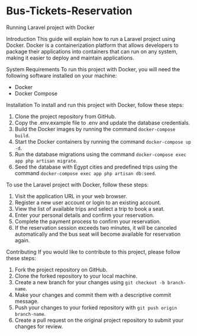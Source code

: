 # Bus-Tickets-Reservation

Running Laravel project with Docker

Introduction
This guide will explain how to run a Laravel project using Docker. Docker is a containerization platform that allows developers to package their applications into containers that can run on any system, making it easier to deploy and maintain applications.

System Requirements
To run this project with Docker, you will need the following software installed on your machine:

- Docker
- Docker Compose

Installation
To install and run this project with Docker, follow these steps:

1. Clone the project repository from GitHub.
2. Copy the .env.example file to .env and update the database credentials.
3. Build the Docker images by running the command `docker-compose build`.
4. Start the Docker containers by running the command `docker-compose up -d`.
5. Run the database migrations using the command `docker-compose exec app php artisan migrate`.
6. Seed the database with Egypt cities and predefined trips using the command `docker-compose exec app php artisan db:seed`.



To use the Laravel project with Docker, follow these steps:

1. Visit the application URL in your web browser.
2. Register a new user account or login to an existing account.
3. View the list of available trips and select a trip to book a seat.
4. Enter your personal details and confirm your reservation.
5. Complete the payment process to confirm your reservation.
6. If the reservation session exceeds two minutes, it will be canceled automatically and the bus seat will become available for reservation again.

Contributing
If you would like to contribute to this project, please follow these steps:

1. Fork the project repository on GitHub.
2. Clone the forked repository to your local machine.
3. Create a new branch for your changes using `git checkout -b branch-name`.
4. Make your changes and commit them with a descriptive commit message.
5. Push your changes to your forked repository with `git push origin branch-name`.
6. Create a pull request on the original project repository to submit your changes for review.